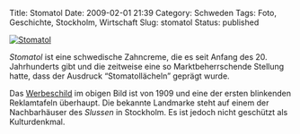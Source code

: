 Title: Stomatol
Date: 2009-02-01 21:39
Category: Schweden
Tags: Foto, Geschichte, Stockholm, Wirtschaft
Slug: stomatol
Status: published

[![Stomatol](/pic/stomatol_s.jpg "Stomatol")](/pic/stomatol_l.jpg)

*Stomatol* ist eine schwedische Zahncreme, die es seit Anfang des 20.
Jahrhunderts gibt und die zeitweise eine so Marktbeherrschende Stellung
hatte, dass der Ausdruck “Stomatollächeln” geprägt wurde.

Das [Werbeschild](http://sv.wikipedia.org/wiki/Stomatolskylten) im
obigen Bild ist von 1909 und eine der ersten blinkenden Reklamtafeln
überhaupt. Die bekannte Landmarke steht auf einem der Nachbarhäuser des
*Slussen* in Stockholm. Es ist jedoch nicht geschützt als Kulturdenkmal.

